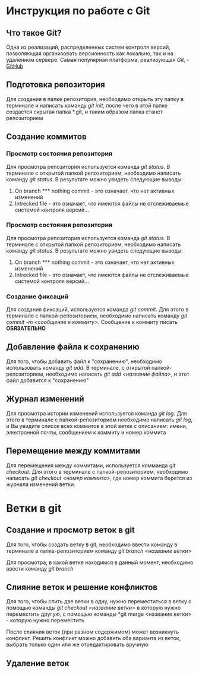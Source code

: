 # Инструкция по работе с Git

## Что такое Git?

Одна из реализаций, распределенных систем контроля версий, позволяющая организовать версионность как локально, так и на удаленном сервере. Самая популярная платформа, реализующая *Git*, - [GitHub](https://github.com)
 

## Подготовка репозитория

Для создания в папке репозитория, необходимо открыть эту папку в терминале и написать команду *git init*, после чего в этой папке создастся скрытая папка *.git, и таким образом папка станет репозиторием  

## Создание коммитов

### Просмотр состояния репозитория 

Для просмотра репозитория используется команда *git status*. В терминале с открытой папкой репозиторием, необходимо написать команду *git status*. В результате можно увидеть следующие выводы:
1. On branch *** nothing commit - это означает, что нет активных изменений
2. Intrecked file - это означает, что имеются файлы не отслеживаемые системой контроля версий...

### Просмотр состояния репозитория 

Для просмотра репозитория используется команда *git status*. В терминале с открытой папкой репозиторием, необходимо написать команду *git status*. В результате можно увидеть следующие выводы:
1. On branch *** nothing commit - это означает, что нет активных изменений
2. Intrecked file - это означает, что имеются файлы не отслеживаемые системой контроля версий...


### Создание фиксаций 

Для создания фиксаций, используется команда *git commit*. Для этого в терминале с папкой-репозиторием, необходимо написать команду *git commit -m <сообщение к коммиту>*. Сообщение к коммиту писать **ОБЯЗАТЕЛЬНО**


## Добавление файла к сохранению

Для того, чтобы добавить файл к "сохранению", необходимо использовать команду *git add*. В терминале, с открытой папкой-репозиторием, необходимо написать *git add <название файла>*, и этот файл добавится к "сохранению"

## Журнал изменений

Для просмотра истории изменений используется команда *git log*. Для этого в терминале с папкой-репозиторием необходимо написать *git log*, и Вы увидите список всех коммитов в этой ветке с описанием: имени, электронной почты, сообщением к коммиту и номер коммита


## Перемещение между коммитами
Для перемещения между коммитами, используется комманда *git checkout*. Для этого в терминале с папкой-репозиторием, необходимо написать *git checkout <номер коммита>*, где номер коммита берется из журнала изменений ветки.


# Ветки в git

## Создание и просмотр веток в git
Для того, чтобы создать ветку в git, необходимо ввести команду в терминале в папке-репозиторием команду *git branch <название ветки>*

Для просмотра, в какой ветке находимся в данный момент, необходимо ввести команду *git branch*

## Слияние веток и решение конфликтов 

Для того, чтобы слить две ветки в одну, нужно переместиться в ветку с помощью команды *git checkout <название ветки>* в которую нужно переместить другую, с помощью команды *git merge <название ветки> - которую нужно переместить

После слияния веток (при разном содержимом) может возникнуть конфликт. 
Решить конфликт можно добавить оба варианта из веток, выбрать только один или же отредактировать вручную

## Удаление веток 